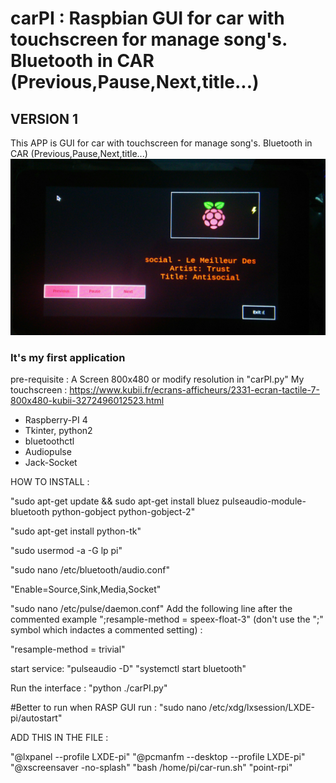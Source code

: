 # carPI : Raspbian GUI for car with touchscreen for manage song's. Bluetooth in CAR (Previous,Pause,Next,title...)

## VERSION 1 ##
This APP is GUI for car with touchscreen for manage song's. Bluetooth in CAR (Previous,Pause,Next,title...)
![Screenshot](P_20190811_184942_1.jpg)
### It's my first application ###
pre-requisite :
A Screen 800x480 or modify resolution in "carPI.py"
My touchscreen : https://www.kubii.fr/ecrans-afficheurs/2331-ecran-tactile-7-800x480-kubii-3272496012523.html

- Raspberry-PI 4
- Tkinter, python2
- bluetoothctl
- Audiopulse
- Jack-Socket

HOW TO INSTALL :

"sudo apt-get update && sudo apt-get install bluez pulseaudio-module-bluetooth python-gobject python-gobject-2"

"sudo apt-get install python-tk"

"sudo usermod -a -G lp pi"

"sudo nano /etc/bluetooth/audio.conf"

"Enable=Source,Sink,Media,Socket"

"sudo nano /etc/pulse/daemon.conf"
Add the following line after the commented example ";resample-method = speex-float-3" (don't use the ";" symbol which indactes a commented setting) : 

"resample-method = trivial"

start service:
"pulseaudio -D"
"systemctl start bluetooth"

Run the interface :
"python ./carPI.py" 


#Better to run when RASP GUI run :
"sudo nano /etc/xdg/lxsession/LXDE-pi/autostart"

ADD THIS IN THE FILE :

"@lxpanel --profile LXDE-pi"
"@pcmanfm --desktop --profile LXDE-pi"
"@xscreensaver -no-splash"
"bash /home/pi/car-run.sh"
"point-rpi"

